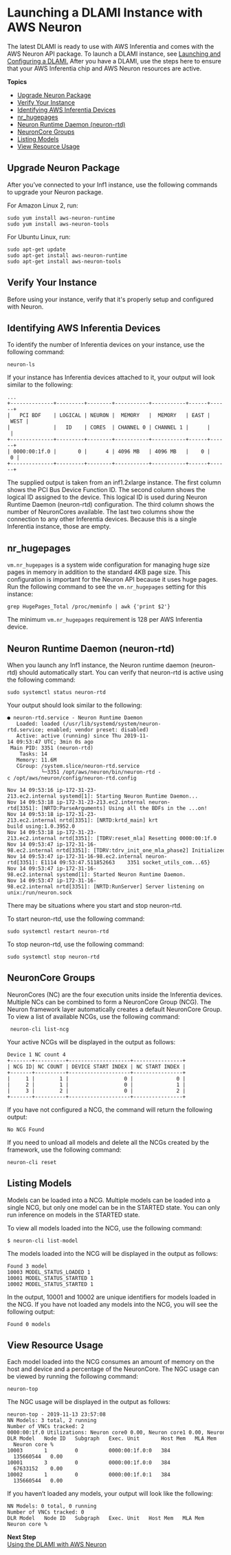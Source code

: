 # Launching a DLAMI Instance with AWS Neuron<a name="tutorial-inferentia-launching"></a>

 The latest DLAMI is ready to use with AWS Inferentia and comes with the AWS Neuron API package\. To launch a DLAMI instance, see [Launching and Configuring a DLAMI\.](https://docs.aws.amazon.com/dlami/latest/devguide/launch-config.html) After you have a DLAMI, use the steps here to ensure that your AWS Inferentia chip and AWS Neuron resources are active\.

**Topics**
+ [Upgrade Neuron Package](#tutorial-inferentia-launching-upgrade)
+ [Verify Your Instance](#tutorial-inferentia-launching-verify)
+ [Identifying AWS Inferentia Devices](#tutorial-inferentia-launching-identify)
+ [nr\_hugepages](#tutorial-inferentia-launching-hugepages)
+ [Neuron Runtime Daemon \(neuron\-rtd\)](#tutorial-inferentia-launching-runtime-daemon)
+ [NeuronCore Groups](#tutorial-inferentia-launching-neuroncore-groups)
+ [Listing Models](#tutorial-inferentia-launching-listing)
+ [View Resource Usage](#tutorial-inferentia-launching-resource-usage)

## Upgrade Neuron Package<a name="tutorial-inferentia-launching-upgrade"></a>

 After you’ve connected to your Inf1 instance, use the following commands to upgrade your Neuron package\. 

 For Amazon Linux 2, run: 

```
sudo yum install aws-neuron-runtime
sudo yum install aws-neuron-tools
```

 For Ubuntu Linux, run: 

```
sudo apt-get update
sudo apt-get install aws-neuron-runtime
sudo apt-get install aws-neuron-tools
```

## Verify Your Instance<a name="tutorial-inferentia-launching-verify"></a>

 Before using your instance, verify that it's properly setup and configured with Neuron\. 

## Identifying AWS Inferentia Devices<a name="tutorial-inferentia-launching-identify"></a>

 To identify the number of Inferentia devices on your instance, use the following command: 

```
neuron-ls
```

 If your instance has Inferentia devices attached to it, your output will look similar to the following: 

```
...
+--------------+---------+--------+-----------+-----------+------+------+
|   PCI BDF    | LOGICAL | NEURON |  MEMORY   |  MEMORY   | EAST | WEST |
|              |   ID    | CORES  | CHANNEL 0 | CHANNEL 1 |      |      |
+--------------+---------+--------+-----------+-----------+------+------+
| 0000:00:1f.0 |       0 |      4 | 4096 MB   | 4096 MB   |    0 |    0 |
+--------------+---------+--------+-----------+-----------+------+------+
```

 The supplied output is taken from an inf1\.2xlarge instance\. The first column shows the PCI Bus Device Function ID\. The second column shows the logical ID assigned to the device\. This logical ID is used during Neuron Runtime Daemon \(neuron\-rtd\) configuration\. The third column shows the number of NeuronCores available\. The last two columns show the connection to any other Inferentia devices\. Because this is a single Inferentia instance, those are empty\. 

## nr\_hugepages<a name="tutorial-inferentia-launching-hugepages"></a>

 `vm.nr_hugepages` is a system wide configuration for managing huge size pages in memory in addition to the standard 4KB page size\. This configuration is important for the Neuron API because it uses huge pages\. Run the following command to see the `vm.nr_hugepages` setting for this instance: 

```
grep HugePages_Total /proc/meminfo | awk {'print $2'}
```

 The minimum `vm.nr_hugepages` requirement is 128 per AWS Inferentia device\.  

## Neuron Runtime Daemon \(neuron\-rtd\)<a name="tutorial-inferentia-launching-runtime-daemon"></a>

 When you launch any Inf1 instance, the Neuron runtime daemon \(neuron\-rtd\) should automatically start\. You can verify that neuron\-rtd is active using the following command: 

```
sudo systemctl status neuron-rtd
```

 Your output should look similar to the following: 

```
● neuron-rtd.service - Neuron Runtime Daemon
   Loaded: loaded (/usr/lib/systemd/system/neuron-rtd.service; enabled; vendor preset: disabled)
   Active: active (running) since Thu 2019-11-14 09:53:47 UTC; 3min 0s ago
 Main PID: 3351 (neuron-rtd)
    Tasks: 14
   Memory: 11.6M
   CGroup: /system.slice/neuron-rtd.service
           └─3351 /opt/aws/neuron/bin/neuron-rtd -c /opt/aws/neuron/config/neuron-rtd.config

Nov 14 09:53:16 ip-172-31-23-213.ec2.internal systemd[1]: Starting Neuron Runtime Daemon...
Nov 14 09:53:18 ip-172-31-23-213.ec2.internal neuron-rtd[3351]: [NRTD:ParseArguments] Using all the BDFs in the ...on!
Nov 14 09:53:18 ip-172-31-23-213.ec2.internal nrtd[3351]: [NRTD:krtd_main] krt build using:1.0.3952.0
Nov 14 09:53:18 ip-172-31-23-213.ec2.internal nrtd[3351]: [TDRV:reset_mla] Resetting 0000:00:1f.0
Nov 14 09:53:47 ip-172-31-16-98.ec2.internal nrtd[3351]: [TDRV:tdrv_init_one_mla_phase2] Initialized Inferentia...1f.0
Nov 14 09:53:47 ip-172-31-16-98.ec2.internal neuron-rtd[3351]: E1114 09:53:47.511852663    3351 socket_utils_com...65}
Nov 14 09:53:47 ip-172-31-16-98.ec2.internal systemd[1]: Started Neuron Runtime Daemon.
Nov 14 09:53:47 ip-172-31-16-98.ec2.internal nrtd[3351]: [NRTD:RunServer] Server listening on unix:/run/neuron.sock
```

 There may be situations where you start and stop neuron\-rtd\. 

 To start neuron\-rtd, use the following command: 

```
sudo systemctl restart neuron-rtd
```

 To stop neuron\-rtd, use the following command: 

```
sudo systemctl stop neuron-rtd
```

## NeuronCore Groups<a name="tutorial-inferentia-launching-neuroncore-groups"></a>

 NeuronCores \(NC\) are the four execution units inside the Inferentia devices\. Multiple NCs can be combined to form a NeuronCore Group \(NCG\)\. The Neuron framework layer automatically creates a default NeuronCore Group\. To view a list of available NCGs, use the following command: 

```
 neuron-cli list-ncg
```

 Your active NCGs will be displayed in the output as follows: 

```
Device 1 NC count 4
+-------+----------+--------------------+----------------+
| NCG ID| NC COUNT | DEVICE START INDEX | NC START INDEX |
+-------+----------+--------------------+----------------+
|     1 |        1 |                  0 |              0 |
|     2 |        1 |                  0 |              1 |
|     3 |        2 |                  0 |              2 |
+-------+----------+--------------------+----------------+
```

 If you have not configured a NCG, the command will return the following output: 

```
No NCG Found
```

 If you need to unload all models and delete all the NCGs created by the framework, use the following command: 

```
neuron-cli reset
```

## Listing Models<a name="tutorial-inferentia-launching-listing"></a>

 Models can be loaded into a NCG\. Multiple models can be loaded into a single NCG, but only one model can be in the STARTED state\. You can only run inference on models in the STARTED state\. 

 To view all models loaded into the NCG, use the following command:  

```
$ neuron-cli list-model
```

 The models loaded into the NCG will be displayed in the output as follows: 

```
Found 3 model
10003 MODEL_STATUS_LOADED 1
10001 MODEL_STATUS_STARTED 1
10002 MODEL_STATUS_STARTED 1
```

 In the output, 10001 and 10002 are unique identifiers for models loaded in the NCG\. If you have not loaded any models into the NCG, you will see the following output: 

```
Found 0 models
```

## View Resource Usage<a name="tutorial-inferentia-launching-resource-usage"></a>

 Each model loaded into the NCG consumes an amount of memory on the host and device and a percentage of the NeuronCore\. The NGC usage can be viewed by running the following command: 

```
neuron-top
```

 The NGC usage will be displayed in the output as follows: 

```
neuron-top - 2019-11-13 23:57:08
NN Models: 3 total, 2 running
Number of VNCs tracked: 2
0000:00:1f.0 Utilizations: Neuron core0 0.00, Neuron core1 0.00, Neuron core2 0, Neuron core3 0,
DLR Model   Node ID   Subgraph   Exec. Unit       Host Mem   MLA Mem     Neuron core %
10003       1         0          0000:00:1f.0:0   384        135660544   0.00
10001       3         0          0000:00:1f.0:0   384        67633152    0.00
10002       1         0          0000:00:1f.0:1   384        135660544   0.00
```

 If you haven’t loaded any models, your output will look like the following: 

```
NN Models: 0 total, 0 running
Number of VNCs tracked: 0
DLR Model   Node ID   Subgraph   Exec. Unit   Host Mem   MLA Mem   Neuron core %
```

**Next Step**  
[Using the DLAMI with AWS Neuron](tutorial-inferentia-using.md)